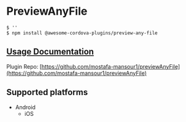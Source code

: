 # PreviewAnyFile

```text
$ ''
$ npm install @awesome-cordova-plugins/preview-any-file
```

## [Usage Documentation](https://danielsogl.gitbook.io/awesome-cordova-plugins/plugins/preview-any-file/)

Plugin Repo: [https://github.com/mostafa-mansour1/previewAnyFile](https://github.com/mostafa-mansour1/previewAnyFile)

## Supported platforms

* Android
  * iOS

